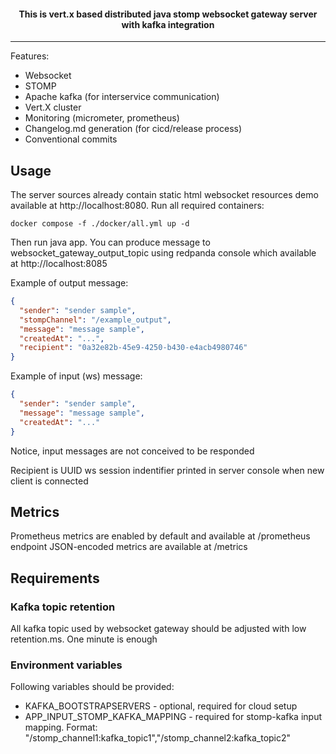 <h4 align="center">
This is vert.x based distributed java stomp websocket gateway server with kafka integration</h4>

---

Features:

* Websocket
* STOMP
* Apache kafka (for interservice communication)
* Vert.X cluster
* Monitoring (micrometer, prometheus)
* Changelog.md generation (for cicd/release process)
* Conventional commits

## Usage

The server sources already contain static html websocket resources demo available at http://localhost:8080.
Run all required containers:

```shell
docker compose -f ./docker/all.yml up -d
```

Then run java app. You can produce message to websocket_gateway_output_topic using redpanda console which available at http://localhost:8085

Example of output message:

```json
{
  "sender": "sender sample",
  "stompChannel": "/example_output",
  "message": "message sample",
  "createdAt": "...",
  "recipient": "0a32e82b-45e9-4250-b430-e4acb4980746"
}
```

Example of input (ws) message:

```json
{
  "sender": "sender sample",
  "message": "message sample",
  "createdAt": "..."
}
```

Notice, input messages are not conceived to be responded

Recipient is UUID ws session indentifier printed in server console when new client is connected

## Metrics

Prometheus metrics are enabled by default and available at /prometheus endpoint
JSON-encoded metrics are available at /metrics

## Requirements

### Kafka topic retention
All kafka topic used by websocket gateway should be adjusted with low retention.ms. One minute is enough

### Environment variables
Following variables should be provided:
- KAFKA_BOOTSTRAPSERVERS - optional, required for cloud setup
- APP_INPUT_STOMP_KAFKA_MAPPING - required for stomp-kafka input mapping. Format: "/stomp_channel1:kafka_topic1","/stomp_channel2:kafka_topic2"
